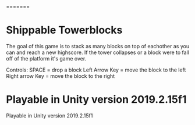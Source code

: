 

=======
# Shippable Towerblocks


The goal of this game is to stack as many blocks on top of eachother as you can and reach a new highscore. If the tower collapses or a block were to fall off of the platform it's game over.

Controls: SPACE = drop a block   Left Arrow Key = move the block to the left     Right arrow Key = move the block to the right


Playable in Unity version 2019.2.15f1
=======
Playable in Unity version 2019.2.15f1

